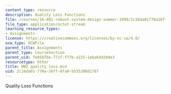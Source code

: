 ```yaml
---
content_type: resource
description: Quality Loss Functions
file: /courses/16-881-robust-system-design-summer-1998/2c16da01770a16ff8fa0b535200d1767_HW2_quality_loss.mcd
file_type: application/octet-stream
learning_resource_types:
- Assignments
license: https://creativecommons.org/licenses/by-nc-sa/4.0/
ocw_type: OCWFile
parent_title: Assignments
parent_type: CourseSection
parent_uid: fe0587be-771f-f77b-a225-1eba64d2dde3
resourcetype: Other
title: HW2_quality_loss.mcd
uid: 2c16da01-770a-16ff-8fa0-b535200d1767
---
```

Quality Loss Functions